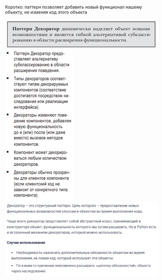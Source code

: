 Коротко: паттерн позволяет добавить новый функционал нашему объекту, не изменяя код этого объекта

![img.png](imgs/img.png)
![img_1.png](imgs/img_1.png)
![img_2.png](imgs/img_2.png)